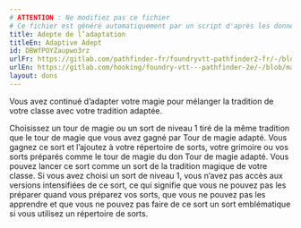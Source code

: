 ```yaml
---
# ATTENTION : Ne modifiez pas ce fichier
# Ce fichier est généré automatiquement par un script d'après les données du module Foundry VTT officiel et de sa traduction
title: Adepte de l’adaptation
titleEn: Adaptive Adept
id: DBWfPOYZaupwo3rz
urlFr: https://gitlab.com/pathfinder-fr/foundryvtt-pathfinder2-fr/-/blob/master/data/feats/DBWfPOYZaupwo3rz.htm
urlEn: https://gitlab.com/hooking/foundry-vtt---pathfinder-2e/-/blob/master/packs/data/feats.db/adaptive-adept.json
layout: dons
---
```

Vous avez continué d’adapter votre magie pour mélanger la tradition de votre classe avec votre tradition adaptée.

Choisissez un tour de magie ou un sort de niveau 1 tiré de la même tradition que le tour de magie que vous avez gagné par Tour de magie adapté. Vous gagnez ce sort et l’ajoutez à votre répertoire de sorts, votre grimoire ou vos sorts préparés comme le tour de magie du don Tour de magie adapté. Vous pouvez lancer ce sort comme un sort de la tradition magique de votre classe. Si vous avez choisi un sort de niveau 1, vous n’avez pas accès aux versions intensifiées de ce sort, ce qui signifie que vous ne pouvez pas les préparer quand vous préparez vos sorts, que vous ne pouvez pas les apprendre et que vous ne pouvez pas faire de ce sort un sort emblématique si vous utilisez un répertoire de sorts.
